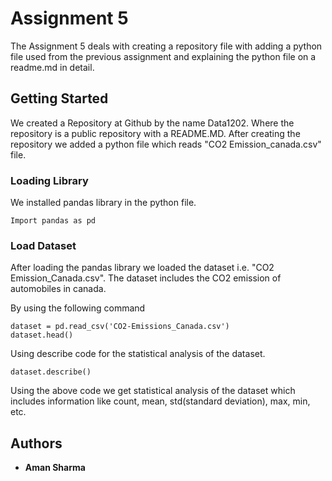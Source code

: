 # Assignment 5

The Assignment 5 deals with creating a repository file with adding a python file used from the previous assignment and explaining the python file on a readme.md in detail.

## Getting Started

We created a Repository at Github by the name Data1202. Where the repository is a public repository with a README.MD. After creating the repository we added a python file which reads "CO2 Emission_canada.csv" file. 

### Loading Library

We installed pandas library in the python file.

```
Import pandas as pd
```

### Load Dataset

After loading the pandas library we loaded the dataset i.e. "CO2 Emission_Canada.csv". The dataset includes the CO2 emission of automobiles in canada. 

By using the following command

```
dataset = pd.read_csv('CO2-Emissions_Canada.csv')
dataset.head()
```

Using describe code for the statistical analysis of the dataset.

```
dataset.describe()
```

Using the above code we get statistical analysis of the dataset which includes information like count, mean, std(standard deviation), max, min, etc.

## Authors

* **Aman Sharma**
